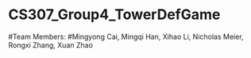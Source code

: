 # CS307_Group4_TowerDefGame
#Team Members:
#Mingyong Cai, Mingqi Han, Xihao Li, Nicholas Meier, Rongxi Zhang, Xuan Zhao
